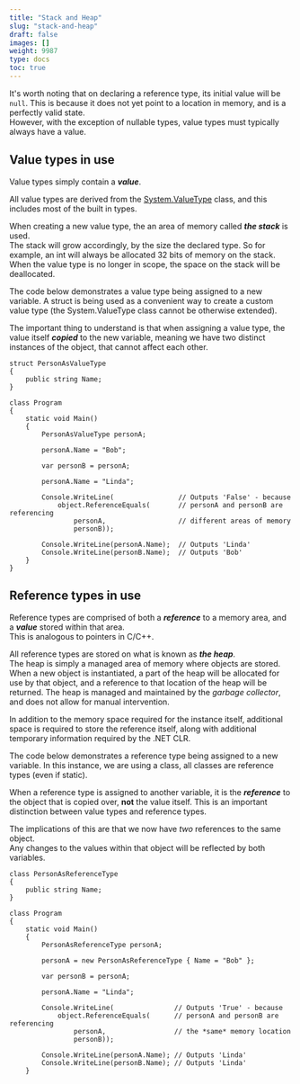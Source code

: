```yaml
---
title: "Stack and Heap"
slug: "stack-and-heap"
draft: false
images: []
weight: 9987
type: docs
toc: true
---
```


It's worth noting that on declaring a reference type, its initial value will be `null`. This is because it does not yet point to a location in memory, and is a perfectly valid state.  
However, with the exception of nullable types, value types must typically always have a value.



## Value types in use
Value types simply contain a _**value**_.  

All value types are derived from the [System.ValueType][1] class, and this includes most of the built in types.  

When creating a new value type, the an area of memory called __*the stack*__ is used.  
The stack will grow accordingly, by the size the declared type. So for example, an int will always be allocated 32 bits of memory on the stack. When the value type is no longer in scope, the space on the stack will be deallocated.

The code below demonstrates a value type being assigned to a new variable. A struct is being used as a convenient way to create a custom value type (the System.ValueType class cannot be otherwise extended).

The important thing to understand is that when assigning a value type, the value itself _**copied**_ to the new variable, meaning we have two distinct instances of the object, that cannot affect each other.

    struct PersonAsValueType
    {
        public string Name;
    }

    class Program
    {
        static void Main()
        {
            PersonAsValueType personA;

            personA.Name = "Bob";

            var personB = personA;

            personA.Name = "Linda";

            Console.WriteLine(                // Outputs 'False' - because 
                object.ReferenceEquals(       // personA and personB are referencing 
                    personA,                  // different areas of memory
                    personB));                

            Console.WriteLine(personA.Name);  // Outputs 'Linda'
            Console.WriteLine(personB.Name);  // Outputs 'Bob'
        }
    }


  [1]: https://msdn.microsoft.com/en-us/library/system.valuetype.aspx

## Reference types in use
Reference types are comprised of both a _**reference**_ to a memory area, and a _**value**_ stored within that area.  
This is analogous to pointers in C/C++.  

All reference types are stored on what is known as _**the heap**_.  
The heap is simply a managed area of memory where objects are stored. When a new object is instantiated, a part of the heap will be allocated for use by that object, and a  reference to that location of the heap will be returned. The heap is managed and maintained by the _garbage collector_, and does not allow for manual intervention.  

In addition to the memory space required for the instance itself, additional space is required to store the reference itself, along with additional temporary information required by the .NET CLR.

The code below demonstrates a reference type being assigned to a new variable. In this instance, we are using a class, all classes are reference types (even if static).

When a reference type is assigned to another variable, it is the _**reference**_ to the object that is copied over, __not__ the value itself. This is an important distinction between value types and reference types.

The implications of this are that we now have _two_ references to the same object.  
Any changes to the values within that object will be reflected by both variables.

    class PersonAsReferenceType
    {
        public string Name;
    }

    class Program
    {
        static void Main()
        {
            PersonAsReferenceType personA;

            personA = new PersonAsReferenceType { Name = "Bob" };

            var personB = personA;

            personA.Name = "Linda";

            Console.WriteLine(               // Outputs 'True' - because
                object.ReferenceEquals(      // personA and personB are referencing 
                    personA,                 // the *same* memory location
                    personB));

            Console.WriteLine(personA.Name); // Outputs 'Linda'
            Console.WriteLine(personB.Name); // Outputs 'Linda'
        }

